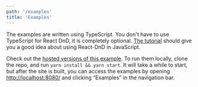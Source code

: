 ```yaml
---
path: '/examples'
title: 'Examples'
---
```


The examples are written using TypeScript. You don't have to use TypeScript for React DnD, it is completely optional. [The tutorial](/docs/tutorial) should give you a good idea about using React-DnD in JavaScript.

Check out the [hosted versions of this example](http://react-dnd.github.io/react-dnd/examples/tutorial). To run them locally, clone the repo, and run `yarn install && yarn start`. It will take a while to start, but after the site is built, you can access the examples by opening [http://localhost:8080/](http://localhost:8080/) and clicking “Examples” in the navigation bar.
